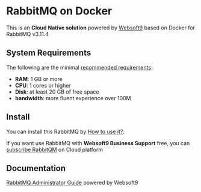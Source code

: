 # RabbitMQ on Docker  

This is an **Cloud Native solution** powered by [Websoft9](https://www.websoft9.com) based on Docker for RabbitMQ v3.11.4

## System Requirements

The following are the minimal [recommended requirements](https://github.com/rabbitmq/docker#recommended-system-requirements):

* **RAM**: 1 GB or more
* **CPU**: 1 cores or higher
* **Disk**: at least 20 GB of free space
* **bandwidth**: more fluent experience over 100M  

## Install

You can install this RabbitMQ by [How to use it?](https://github.com/Websoft9/docker-library#how-to-use-it).   

If you want use RabbitMQ with **Websoft9 Business Support** free, you can [subscribe RabbitQM](https://www.websoft9.com/apps) on Cloud platform

## Documentation

[RabbitMQ Administrator Guide](https://support.websoft9.com/docs/rabbitmq) powered by Websoft9
